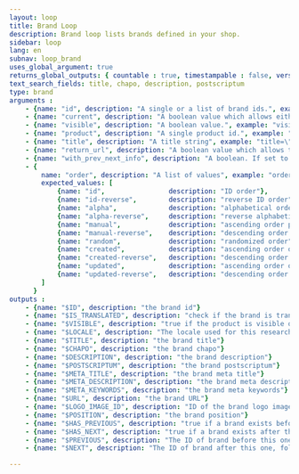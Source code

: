```yaml
---
layout: loop
title: Brand Loop
description: Brand loop lists brands defined in your shop.
sidebar: loop
lang: en
subnav: loop_brand
uses_global_argument: true
returns_global_outputs: { countable : true, timestampable : false, versionable : false }
text_search_fields: title, chapo, description, postscriptum
type: brand
arguments :
    - {name: "id", description: "A single or a list of brand ids.", example: "id=\"2\", id=\"1,4,7\""}
    - {name: "current", description: "A boolean value which allows either to exclude current brand from results, or match only this brand", example: "current=\"yes\""}
    - {name: "visible", description: "A boolean value.", example: "visible=\"no\"", default: "yes"}
    - {name: "product", description: "A single product id.", example: "product=\"2\""}
    - {name: "title", description: "A title string", example: "title=\"foo\""}
    - {name: "return_url", description: "A boolean value which allows the urls generation.", example: "return_url=\"no\"", default: "yes", from_version: "2.3"}
    - {name: "with_prev_next_info", description: "A boolean. If set to true, $PREVIOUS and $NEXT output arguments are available.", example: "with_prev_next_info=\"yes\"", default: "false", from_version: "2.3"}
    - {
        name: "order", description: "A list of values", example: "order=\"random\"", default: "manual",
        expected_values: [
            {name: "id",                description: "ID order"},
            {name: "id-reverse",        description: "reverse ID order"},
            {name: "alpha",             description: "alphabetical order on title"},
            {name: "alpha-reverse",     description: "reverse alphabetical order on title"},
            {name: "manual",            description: "ascending order position"},
            {name: "manual-reverse",    description: "descending order position"},
            {name: "random",            description: "randomized order"},
            {name: "created",           description: "ascending order on date of brand creation"},
            {name: "created-reverse",   description: "descending order on date of brand creation"},
            {name: "updated",           description: "ascending order on date of brand update"},
            {name: "updated-reverse",   description: "descending order on date of brand update"},
        ]
      }
outputs :
    - {name: "$ID", description: "the brand id"}
    - {name: "$IS_TRANSLATED", description: "check if the brand is translated"}
    - {name: "$VISIBLE", description: "true if the product is visible or not, false otherwise"}
    - {name: "$LOCALE", description: "The locale used for this research"}
    - {name: "$TITLE", description: "the brand title"}
    - {name: "$CHAPO", description: "the brand chapo"}
    - {name: "$DESCRIPTION", description: "the brand description"}
    - {name: "$POSTSCRIPTUM", description: "the brand postscriptum"}
    - {name: "$META_TITLE", description: "the brand meta title"}
    - {name: "$META_DESCRIPTION", description: "the brand meta description"}
    - {name: "$META_KEYWORDS", description: "the brand meta keywords"}
    - {name: "$URL", description: "the brand URL"}
    - {name: "$LOGO_IMAGE_ID", description: "ID of the brand logo image, among the brand images"}
    - {name: "$POSITION", description: "the brand position"}
    - {name: "$HAS_PREVIOUS", description: "true if a brand exists before this one following brands positions. Only available if <strong>with_prev_next_info</strong> parameter is set to true", from_version: "2.3"}
    - {name: "$HAS_NEXT", description: "true if a brand exists after this one, following brands positions. Only available if <strong>with_prev_next_info</strong> parameter is set to true", from_version: "2.3"}
    - {name: "$PREVIOUS", description: "The ID of brand before this one, following brands positions, or null if none exists. Only available if <strong>with_prev_next_info</strong> parameter is set to true", from_version: "2.3"}
    - {name: "$NEXT", description: "The ID of brand after this one, following brands positions, or null if none exists. Only available if <strong>with_prev_next_info</strong> parameter is set to true", from_version: "2.3"}

---
```


